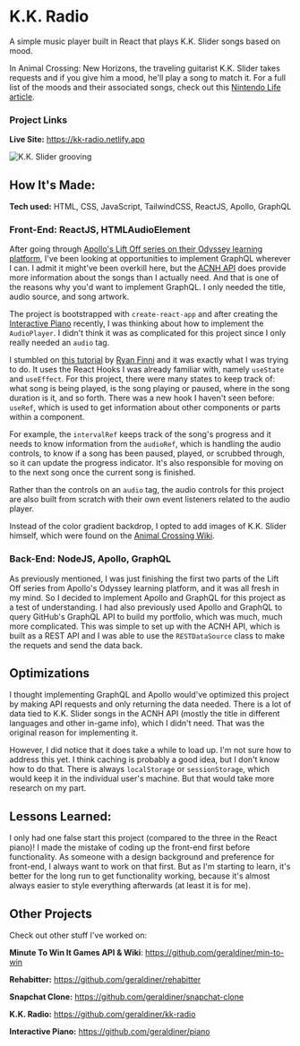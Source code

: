 # K.K. Radio

A simple music player built in React that plays K.K. Slider songs based on mood.

In Animal Crossing: New Horizons, the traveling guitarist K.K. Slider takes requests and if you give him a mood, he'll play a song to match it. For a full list of the moods and their associated songs, check out this [Nintendo Life article](https://www.nintendolife.com/guides/animal-crossing-new-horizons-k-k-slider-songs-concert-guide-and-complete-k-k-song-list).

### Project Links

**Live Site:** https://kk-radio.netlify.app

![K.K. Slider grooving](https://i.imgur.com/qlQJLKN.gif)

## How It's Made:

**Tech used:** HTML, CSS, JavaScript, TailwindCSS, ReactJS, Apollo, GraphQL

### Front-End: ReactJS, HTMLAudioElement

After going through [Apollo's Lift Off series on their Odyssey learning platform](https://odyssey.apollographql.com/), I've been looking at opportunities to implement GraphQL wherever I can. I admit it might've been overkill here, but the [ACNH API](https://acnhapi.com/doc) does provide more information about the songs than I actually need. And that is one of the reasons why you'd want to implement GraphQL. I only needed the title, audio source, and song artwork.

The project is bootstrapped with `create-react-app` and after creating the [Interactive Piano](https://github.com/geraldiner/piano) recently, I was thinking about how to implement the `AudioPlayer`. I didn't think it was as complicated for this project since I only really needed an `audio` tag.

I stumbled on [this tutorial](https://letsbuildui.dev/articles/building-an-audio-player-with-react-hooks) by [Ryan Finni](https://github.com/rfinni) and it was exactly what I was trying to do. It uses the React Hooks I was already familiar with, namely `useState` and `useEffect`. For this project, there were many states to keep track of: what song is being played, is the song playing or paused, where in the song duration is it, and so forth. There was a new hook I haven't seen before: `useRef`, which is used to get information about other components or parts within a component.

For example, the `intervalRef` keeps track of the song's progress and it needs to know information from the `audioRef`, which is handling the audio controls, to know if a song has been paused, played, or scrubbed through, so it can update the progress indicator. It's also responsible for moving on to the next song once the current song is finished.

Rather than the controls on an `audio` tag, the audio controls for this project are also built from scratch with their own event listeners related to the audio player.

Instead of the color gradient backdrop, I opted to add images of K.K. Slider himself, which were found on the [Animal Crossing Wiki](https://animalcrossing.fandom.com/wiki/K.K._Slider).

### Back-End: NodeJS, Apollo, GraphQL

As previously mentioned, I was just finishing the first two parts of the Lift Off series from Apollo's Odyssey learning platform, and it was all fresh in my mind. So I decided to implement Apollo and GraphQL for this project as a test of understanding. I had also previously used Apollo and GraphQL to query GitHub's GraphQL API to build my portfolio, which was much, much more complicated. This was simple to set up with the ACNH API, which is built as a REST API and I was able to use the `RESTDataSource` class to make the requets and send the data back.

## Optimizations

I thought implementing GraphQL and Apollo would've optimized this project by making API requests and only returning the data needed. There is a lot of data tied to K.K. Slider songs in the ACNH API (mostly the title in different languages and other in-game info), which I didn't need. That was the original reason for implementing it.

However, I did notice that it does take a while to load up. I'm not sure how to address this yet. I think caching is probably a good idea, but I don't know how to do that. There is always `localStorage` or `sessionStorage`, which would keep it in the individual user's machine. But that would take more research on my part.

## Lessons Learned:

I only had one false start this project (compared to the three in the React piano)! I made the mistake of coding up the front-end first before functionality. As someone with a design background and preference for front-end, I always want to work on that first. But as I'm starting to learn, it's better for the long run to get functionality working, because it's almost always easier to style everything afterwards (at least it is for me).


## Other Projects

Check out other stuff I've worked on:

**Minute To Win It Games API & Wiki**: https://github.com/geraldiner/min-to-win

**Rehabitter:** https://github.com/geraldiner/rehabitter

**Snapchat Clone:** https://github.com/geraldiner/snapchat-clone

**K.K. Radio:** https://github.com/geraldiner/kk-radio

**Interactive Piano:** https://github.com/geraldiner/piano
